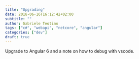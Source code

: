 ```yaml
---
title: "Upgrading"
date: 2018-06-16T16:12:42+02:00
subtitle: ""
author: Gabriele Teotino
tags: ["c#", "webapi", "netcore", "angular"]
categories: ["dev"]
draft: true
---
```


Upgrade to Angular 6 and a note on how to debug with vscode.
